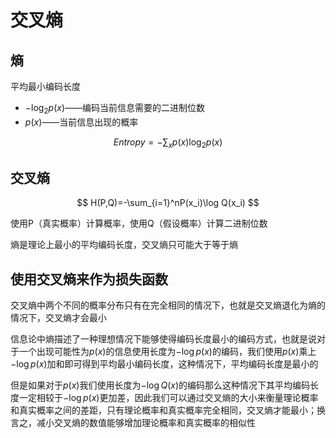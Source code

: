 # 交叉熵

## 熵

平均最小编码长度

- $-\log_2p(x)$——编码当前信息需要的二进制位数
- $p(x)$——当前信息出现的概率

$$
Entropy=-\sum_xp(x)\log_2p(x)
$$

## 交叉熵

$$
H(P,Q)=-\sum_{i=1}^nP(x_i)\log Q(x_i)
$$

使用P（真实概率）计算概率，使用Q（假设概率）计算二进制位数

熵是理论上最小的平均编码长度，交叉熵只可能大于等于熵

## 使用交叉熵来作为损失函数

交叉熵中两个不同的概率分布只有在完全相同的情况下，也就是交叉熵退化为熵的情况下，交叉熵才会最小

信息论中熵描述了一种理想情况下能够使得编码长度最小的编码方式，也就是说对于一个出现可能性为$p(x)$的信息使用长度为$-\log p(x)$的编码，我们使用$p(x)$乘上$-\log p(x)$加和即可得到平均最小编码长度，这种情况下，平均编码长度是最小的

但是如果对于$p(x)$我们使用长度为$-\log Q(x)$的编码那么这种情况下其平均编码长度一定相较于$-\log p(x)$更加差，因此我们可以通过交叉熵的大小来衡量理论概率和真实概率之间的差距，只有理论概率和真实概率完全相同，交叉熵才能最小；换言之，减小交叉熵的数值能够增加理论概率和真实概率的相似性

